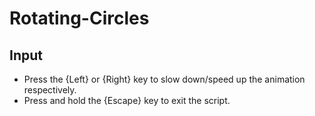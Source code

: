 # Rotating-Circles

## Input
- Press the {Left} or {Right} key to slow down/speed up the animation respectively.
- Press and hold the {Escape} key to exit the script.
